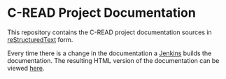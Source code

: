 C-READ Project Documentation
============================

This repository contains the C-READ project documentation sources in [reStructuredText](https://en.wikipedia.org/wiki/ReStructuredText) form.

Every time there is a change in the documentation a [Jenkins](http://processing.cread.geo-solutions.it) builds the documentation. The resulting HTML version of the documentation can be viewed [here](http://training.cread.geo-solutions.it).
